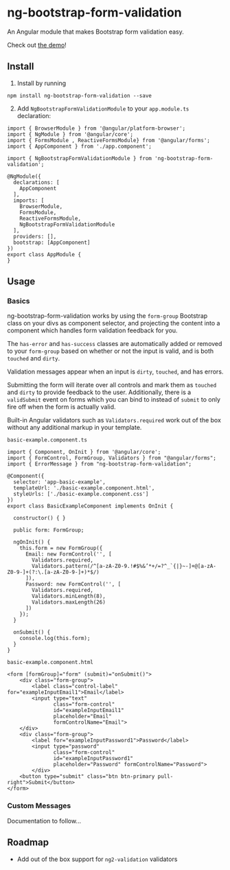# ng-bootstrap-form-validation

An Angular module that makes Bootstrap form validation easy.

Check out [the demo](third774.github.io/ng-bootstrap-form-validation)!

## Install

1) Install by running

`npm install ng-bootstrap-form-validation --save`

2) Add `NgBootstrapFormValidationModule` to your `app.module.ts` declaration:

```
import { BrowserModule } from '@angular/platform-browser';
import { NgModule } from '@angular/core';
import { FormsModule , ReactiveFormsModule} from '@angular/forms';
import { AppComponent } from './app.component';

import { NgBootstrapFormValidationModule } from 'ng-bootstrap-form-validation';

@NgModule({
  declarations: [
    AppComponent
  ],
  imports: [
    BrowserModule,
    FormsModule,
    ReactiveFormsModule,
    NgBootstrapFormValidationModule
  ],
  providers: [],
  bootstrap: [AppComponent]
})
export class AppModule {
}
```

## Usage

### Basics
ng-bootstrap-form-validation works by using the `form-group` Bootstrap class on your divs as component selector, and projecting the content into a component which handles form validation feedback for you.

The `has-error` and `has-success` classes are automatically added or removed to your `form-group` based on whether or not the input is valid, and is both `touched` and `dirty`.

Validation messages appear when an input is `dirty`, `touched`, and has errors.

Submitting the form will iterate over all controls and mark them as `touched` and `dirty` to provide feedback to the user. Additionally, there is a `validSubmit` event on forms which you can bind to instead of `submit` to only fire off when the form is actually valid.

Built-in Angular validators such as `Validators.required` work out of the box without any additional markup in your template.

`basic-example.component.ts`

```
import { Component, OnInit } from '@angular/core';
import { FormControl, FormGroup, Validators } from "@angular/forms";
import { ErrorMessage } from "ng-bootstrap-form-validation";

@Component({
  selector: 'app-basic-example',
  templateUrl: './basic-example.component.html',
  styleUrls: ['./basic-example.component.css']
})
export class BasicExampleComponent implements OnInit {

  constructor() { }

  public form: FormGroup;

  ngOnInit() {
    this.form = new FormGroup({
      Email: new FormControl('', [
        Validators.required,
        Validators.pattern(/^[a-zA-Z0-9.!#$%&’*+/=?^_`{|}~-]+@[a-zA-Z0-9-]+(?:\.[a-zA-Z0-9-]+)*$/)
      ]),
      Password: new FormControl('', [
        Validators.required,
        Validators.minLength(8),
        Validators.maxLength(26)
      ])
    });
  }

  onSubmit() {
    console.log(this.form);
  }
}

```

`basic-example.component.html`


```
<form [formGroup]="form" (submit)="onSubmit()">
    <div class="form-group">
        <label class="control-label" for="exampleInputEmail1">Email</label>
        <input type="text"
               class="form-control"
               id="exampleInputEmail1"
               placeholder="Email"
               formControlName="Email">
    </div>
    <div class="form-group">
        <label for="exampleInputPassword1">Password</label>
        <input type="password"
               class="form-control"
               id="exampleInputPassword1"
               placeholder="Password" formControlName="Password">
        </div>
    <button type="submit" class="btn btn-primary pull-right">Submit</button>
</form>
```

### Custom Messages
Documentation to follow...

## Roadmap
* Add out of the box support for `ng2-validation` validators
